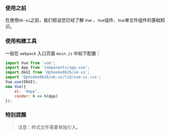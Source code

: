 <h3>使用之前</h3>

在使用`Ok-ui`之前，我们假设您已经了解 `Vue` 、`Vue`组件、`Vue`单文件组件的基础知识。

<h3>使用构建工具</h3>

一般在 `webpack` 入口页面 `main.js` 中如下配置：
```js
import Vue from 'vue';
import App from 'components/app.vue';
import OkUI from '@phoebe0626/ok-ui';
import '@phoebe0626/ok-ui/lib/xue-ui.css';
Vue.use(OkUI);
new Vue({
    el: '#app',
    render: h => h(App)
});
```
<h3>特别提醒</h3>

> 注意：样式文件需要单独引入。
